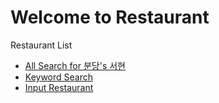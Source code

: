 Welcome to Restaurant
==============

Restaurant List<br>
* [All Search for 분당's 서현](https://github.com/websharei/restaurant/issues?q=is%3Aissue+is%3Aopen+label%3A%EC%84%9C%ED%98%84)
* [Keyword Search](https://github.com/websharei/restaurant/labels)
* [Input Restaurant](https://github.com/websharei/restaurant/issues/new/choose)
